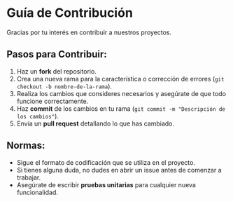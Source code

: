 # Guía de Contribución

Gracias por tu interés en contribuir a nuestros proyectos.

## Pasos para Contribuir:
1. Haz un **fork** del repositorio.
2. Crea una nueva rama para la característica o corrección de errores (`git checkout -b nombre-de-la-rama`).
3. Realiza los cambios que consideres necesarios y asegúrate de que todo funcione correctamente.
4. Haz **commit** de los cambios en tu rama (`git commit -m "Descripción de los cambios"`).
5. Envía un **pull request** detallando lo que has cambiado.

## Normas:
- Sigue el formato de codificación que se utiliza en el proyecto.
- Si tienes alguna duda, no dudes en abrir un issue antes de comenzar a trabajar.
- Asegúrate de escribir **pruebas unitarias** para cualquier nueva funcionalidad.
